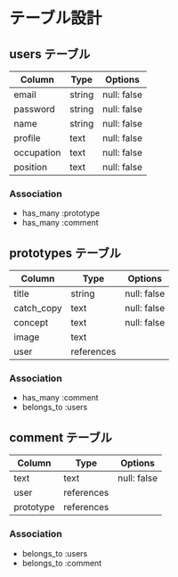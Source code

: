 # テーブル設計

## users テーブル

| Column             | Type   | Options     |
| ------------------ | ------ | ----------- |
| email              | string | null: false |
| password           | string | null: false |
| name               | string | null: false |
| profile            | text   | null: false |
| occupation         | text   | null: false |
| position           | text   | null: false |

### Association

- has_many :prototype
- has_many :comment

## prototypes テーブル

| Column             | Type       | Options            |
| ------------------ | ---------- | ------------------ |
| title              | string     | null: false        |
| catch_copy         | text       | null: false        |
| concept            | text       | null: false        |
| image              | text       |                    |
| user               | references |                    |

### Association

- has_many :comment
- belongs_to :users

## comment テーブル

| Column             | Type       | Options     |
| ------------------ | ---------- | ----------- |
| text               | text       | null: false |
| user               | references |             |
| prototype          | references |             |

### Association

- belongs_to :users
- belongs_to :comment